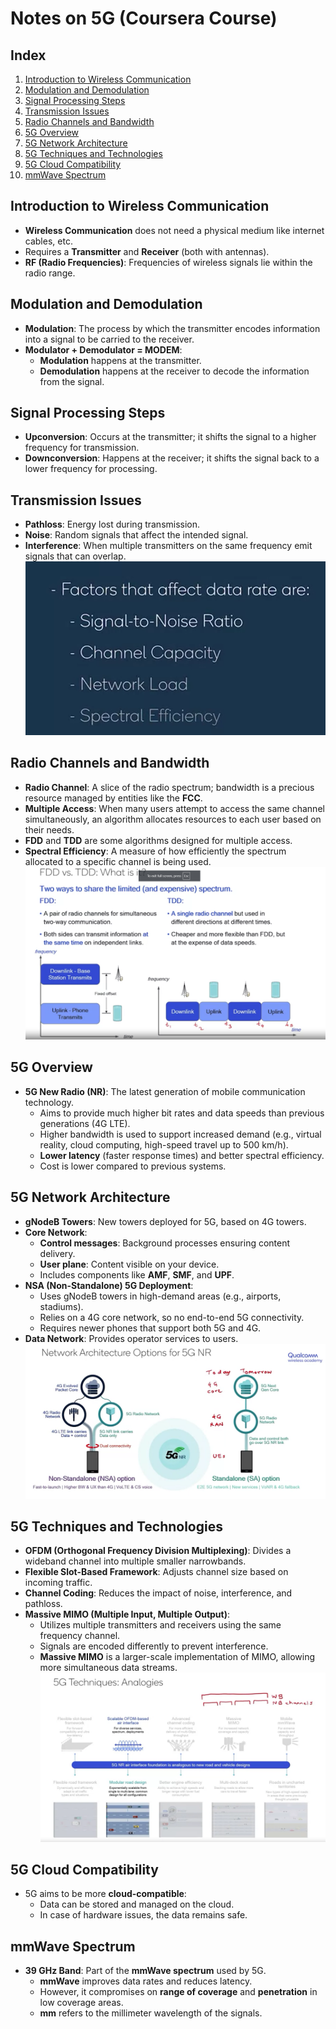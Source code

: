 # Notes on 5G (Coursera Course)

## Index
1. [Introduction to Wireless Communication](#introduction-to-wireless-communication)
2. [Modulation and Demodulation](#modulation-and-demodulation)
3. [Signal Processing Steps](#signal-processing-steps)
4. [Transmission Issues](#transmission-issues)
5. [Radio Channels and Bandwidth](#radio-channels-and-bandwidth)
6. [5G Overview](#5g-overview)
7. [5G Network Architecture](#5g-network-architecture)
8. [5G Techniques and Technologies](#5g-techniques-and-technologies)
9. [5G Cloud Compatibility](#5g-cloud-compatibility)
10. [mmWave Spectrum](#mmwave-spectrum)

## Introduction to Wireless Communication
- **Wireless Communication** does not need a physical medium like internet cables, etc.
- Requires a **Transmitter** and **Receiver** (both with antennas).
- **RF (Radio Frequencies)**: Frequencies of wireless signals lie within the radio range.

## Modulation and Demodulation
- **Modulation**: The process by which the transmitter encodes information into a signal to be carried to the receiver.
- **Modulator + Demodulator = MODEM**: 
  - **Modulation** happens at the transmitter.
  - **Demodulation** happens at the receiver to decode the information from the signal.

## Signal Processing Steps
- **Upconversion**: Occurs at the transmitter; it shifts the signal to a higher frequency for transmission.
- **Downconversion**: Happens at the receiver; it shifts the signal back to a lower frequency for processing.

## Transmission Issues
- **Pathloss**: Energy lost during transmission.
- **Noise**: Random signals that affect the intended signal.
- **Interference**: When multiple transmitters on the same frequency emit signals that can overlap.
   ![Factors affecting data rates](https://github.com/abhirupchak/Computer-Science/blob/main/images/Screenshot%202024-10-02%20160854.png)

## Radio Channels and Bandwidth
- **Radio Channel**: A slice of the radio spectrum; bandwidth is a precious resource managed by entities like the **FCC**.
- **Multiple Access**: When many users attempt to access the same channel simultaneously, an algorithm allocates resources to each user based on their needs.
- **FDD** and **TDD** are some algorithms designed for multiple access.
- **Spectral Efficiency**: A measure of how efficiently the spectrum allocated to a specific channel is being used.
  ![FDD AND TDD](https://github.com/abhirupchak/Computer-Science/blob/main/images/Screenshot%202024-10-02%20155405.png)

## 5G Overview
- **5G New Radio (NR)**: The latest generation of mobile communication technology.
  - Aims to provide much higher bit rates and data speeds than previous generations (4G LTE).
  - Higher bandwidth is used to support increased demand (e.g., virtual reality, cloud computing, high-speed travel up to 500 km/h).
  - **Lower latency** (faster response times) and better spectral efficiency.
  - Cost is lower compared to previous systems.

## 5G Network Architecture
- **gNodeB Towers**: New towers deployed for 5G, based on 4G towers.
- **Core Network**:
  - **Control messages**: Background processes ensuring content delivery.
  - **User plane**: Content visible on your device.
  - Includes components like **AMF**, **SMF**, and **UPF**.
- **NSA (Non-Standalone) 5G Deployment**: 
  - Uses gNodeB towers in high-demand areas (e.g., airports, stadiums).
  - Relies on a 4G core network, so no end-to-end 5G connectivity.
  - Requires newer phones that support both 5G and 4G.
- **Data Network**: Provides operator services to users.
  ![5g architecture](https://github.com/abhirupchak/Computer-Science/blob/main/images/Screenshot%202024-10-02%20205451.png)

## 5G Techniques and Technologies
- **OFDM (Orthogonal Frequency Division Multiplexing)**: Divides a wideband channel into multiple smaller narrowbands.
- **Flexible Slot-Based Framework**: Adjusts channel size based on incoming traffic.
- **Channel Coding**: Reduces the impact of noise, interference, and pathloss.
- **Massive MIMO (Multiple Input, Multiple Output)**: 
  - Utilizes multiple transmitters and receivers using the same frequency channel.
  - Signals are encoded differently to prevent interference.
  - **Massive MIMO** is a larger-scale implementation of MIMO, allowing more simultaneous data streams.
  ![5g techniques](https://github.com/abhirupchak/Computer-Science/blob/main/images/Screenshot%202024-10-04%20222923.png)
## 5G Cloud Compatibility
- 5G aims to be more **cloud-compatible**:
  - Data can be stored and managed on the cloud.
  - In case of hardware issues, the data remains safe.

## mmWave Spectrum
- **39 GHz Band**: Part of the **mmWave spectrum** used by 5G.
  - **mmWave** improves data rates and reduces latency.
  - However, it compromises on **range of coverage** and **penetration** in low coverage areas.
  - **mm** refers to the millimeter wavelength of the signals.
